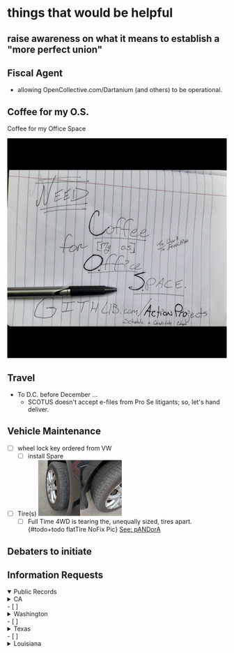 # things that would be helpful

## raise awareness on what it means to establish a "more perfect union"

## Fiscal Agent

- allowing OpenCollective.com/Dartanium (and others) to be operational.

## Coffee for my O.S.

Coffee for my Office Space

![RU-runninagudbrwsr](https://github.com/ActionProjects/Actions/blob/main/actions/pages/arts-n-campn/ezgif-7-e8ba05d97c43.png)

<!--HASH encrypted original -->

## Travel

- To D.C. before December ... 
  - SCOTUS doesn't accept e-files from Pro Se litigants; so, let's hand deliver.

## Vehicle Maintenance

- [ ] wheel lock key ordered from VW
  - [ ] install Spare
- [ ] Tire(s)
<img src="IMG_20201027_131622573_HDR.jpg" width="20%" height="20%"><img src="IMG_20201027_131628756_HDR.jpg" width="20%" height="20%"><!--  ![chewed1](IMG_20201027_131622573_HDR.jpg) ![chewed2](IMG_20201027_131628756_HDR.jpg) -->
  - [ ] Full Time 4WD is tearing the, unequally sized, tires apart. {#todo+todo flatTire NoFix Pic}
[See: pANDorA](htttps://OpenCollective.com/Dartanium)

## Debaters to initiate

## Information Requests

<details open><summary>Public Records</summary><!--nesting checkboxes issues #todo+todo -->
  <details closed><summary> CA </summary><br>
    - [ ] El Dorado County<br>
    - [ ] Sacramento County<br>
    - [ ] Contra Costa County<br>
    - [ ] San Francisco<br>
    - [ ] Merced County<br>
</details>
  - [ ] <details><summary>Washington</summary>
    <details><summary>- [ ] Seattle</summary><!--goingto lose markdown checklists( & indents?)-->
      <details><summary>  - [ ] encounter#1</summary><!--yeah, no inline html; i kno...-->
        - [ ] audios<br>
        - [ ] videos<br>
        - [ ] reports<br>
        - [ ] call logs<br>
        - [ ] gps logs<br>
        - [ ] dispatch logs
      </details>
      <details><summary>- [ ] encounter#2 - illegal search</summary>
        - [ ] audios<br>
        - [ ] videos<br>
        - [ ] reports<br>
        - [ ] call logs<br>
        - [ ] gps logs<br>
        - [ ] dispatch logs<br>
      </details>
    </details>
</details>
  - [ ] <details><summary>Texas</summary>
    - [ ] Dallas<br>
      - [ ] encounter#1 - Med City Event<br>
        - [ ] audios<br>
        - [ ] videos<br>
        - [ ] reports<br>
        - [ ] call logs<br>
        - [ ] gps logs<br>
        - [ ] dispatch logs<br>
</details>
  - [ ] <details><summary>Louisiana</summary>
    - [ ] <details><summary>New Orleans</summary>
      - [ ] <details><summary>encounter#1</summary>
        - [ ] <details><summary>audios</summary>
          - [ ] NOPD<br>
          - [ ] State Trooper<br>
         </details>
        - [ ] videos<br>
          - [ ] French Market<br>
          - [ ] B.B. Kings<br>
          - [ ] NOPD<br>
        - [ ] reports<br>
          - [ ] NOPD<br>
          - [ ] DPW - Parking<br>
        - [ ] call logs<br>
          - [ ] NOPD<br>
          - [ ] State Trooper<br>
          - [ ] AutoPound<br>
        - [ ] gps logs<br>
          - [ ] DPW - Parking<br>
          - [ ] NOPD<br>
          - [ ] State Trooper<br>
          - [ ] AutoPound<br>
        - [ ] dispatch logs<br>
          - [ ] DPW - Parking<br>
          - [ ] NOPD<br>
          - [ ] State Trooper<br>
          - [ ] AutoPound<br>
      </details>
    </details
  </details>
</details>

<!-- Segwit Compat BTC, P2SH="3BCsp8UVfPdUZCntw9wjgTGsm5N7BQvENp"-->
